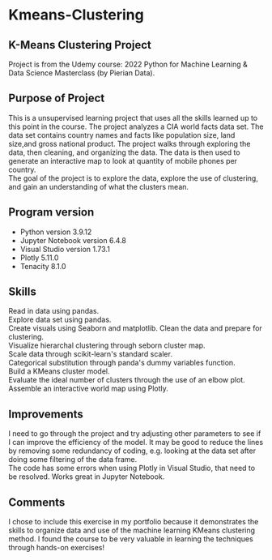 # Kmeans-Clustering

## K-Means Clustering Project
Project is from the Udemy course: 2022 Python for Machine Learning & Data Science Masterclass (by Pierian Data).  

## Purpose of Project
This is a unsupervised learning project that uses all the skills learned up to this point in the course.
The project analyzes a CIA world facts data set. The data set contains country names and facts like population size, land size,and gross national product. The project walks through exploring the data, then cleaning, and organizing the data. 
The data is then used to generate an interactive map to look at quantity of mobile phones per country.  
The goal of the project is to explore the data, explore the use of clustering, and gain an understanding of what the clusters mean.  

## Program version
- Python version 3.9.12  
- Jupyter Notebook version 6.4.8  
- Visual Studio version 1.73.1   
- Plotly 5.11.0  
- Tenacity 8.1.0 

## Skills
Read in data using pandas.  
Explore data set using pandas.  
Create visuals using Seaborn and matplotlib.
Clean the data and prepare for clustering.  
Visualize hierarchal clustering through seborn cluster map.  
Scale data through scikit-learn's standard scaler.  
Categorical substitution through panda's dummy variables function.  
Build a KMeans cluster model.  
Evaluate the ideal number of clusters through the use of an elbow plot.  
Assemble an interactive world map using Plotly.  


## Improvements
I need to go through the project and try adjusting other parameters to see if I can improve the efficiency of the model.
It may be good to reduce the lines by removing some redundancy of coding, e.g. looking at the data set after doing some filtering of the data frame.   
The code has some errors when using Plotly in Visual Studio, that need to be resolved. Works great in Jupyter Notebook.  

## Comments
I chose to include this exercise in my portfolio because it demonstrates the skills to organize data and use of the machine learning KMeans clustering method.
I found the course to be very valuable in learning the techniques through hands-on exercises!